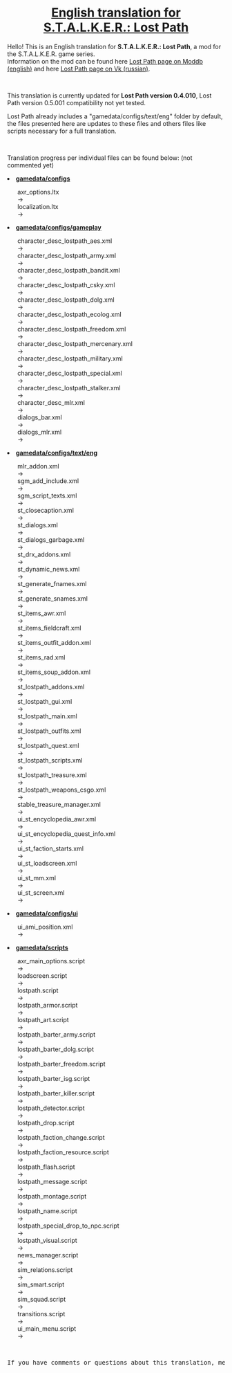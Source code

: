 <html>
<head>
<style>
h1 {text-align:center;}
</style>
</head>
<body>

<h1><a href="https://github.com/thorbits/lost-path-english-translation">English translation for S.T.A.L.K.E.R.: Lost Path</a></h1>

<p>Hello! This is an English translation for <b>S.T.A.L.K.E.R.: Lost Path</b>, a mod for the S.T.A.L.K.E.R. game series.<br>
Information on the mod can be found here <a href="http://www.moddb.com/mods/lost-path">Lost Path page on Moddb (english)</a> and here <a href="http://vk.com/lp_coc">Lost Path page on Vk (russian)</a>.</p><br>

<p>This translation is currently updated for <b>Lost Path version 0.4.010</b>, Lost Path version 0.5.001 compatibility not yet tested.</p>

<p>Lost Path already includes a "gamedata/configs/text/eng" folder by default, the files presented here are updates to these files and others files like scripts necessary for a full translation.</p><br>

<p>Translation progress per individual files can be found below: (not commented yet)</p>

<p><strong><li><a href="https://github.com/thorbits/lost-path-english-translation/tree/master/gamedata/configs">gamedata/configs</a></strong></p>
<ul>
axr_options.ltx
<br> &rarr; <br>
localization.ltx
<br> &rarr; <br>
</ul></li>

<p><li><strong><a href="https://github.com/thorbits/lost-path-english-translation/tree/master/gamedata/configs/gameplay">gamedata/configs/gameplay</a></strong></p>
<ul>
character_desc_lostpath_aes.xml
<br> &rarr; <br>
character_desc_lostpath_army.xml
<br> &rarr; <br>
character_desc_lostpath_bandit.xml
<br> &rarr; <br>
character_desc_lostpath_csky.xml
<br> &rarr; <br>
character_desc_lostpath_dolg.xml
<br> &rarr; <br>
character_desc_lostpath_ecolog.xml
<br> &rarr; <br>
character_desc_lostpath_freedom.xml
<br> &rarr; <br>
character_desc_lostpath_mercenary.xml
<br> &rarr; <br>
character_desc_lostpath_military.xml
<br> &rarr; <br>
character_desc_lostpath_special.xml
<br> &rarr; <br>
character_desc_lostpath_stalker.xml
<br> &rarr; <br>
character_desc_mlr.xml
<br> &rarr; <br>
dialogs_bar.xml
<br> &rarr; <br>
dialogs_mlr.xml
<br> &rarr; <br>
</ul></li>

<p><li><strong><a href="https://github.com/thorbits/lost-path-english-translation/tree/master/gamedata/configs/text/eng">gamedata/configs/text/eng</a></strong></p>
<ul>
mlr_addon.xml
<br> &rarr; <br>
sgm_add_include.xml
<br> &rarr; <br>
sgm_script_texts.xml
<br> &rarr; <br>
st_closecaption.xml
<br> &rarr; <br>
st_dialogs.xml
<br> &rarr; <br>
st_dialogs_garbage.xml
<br> &rarr; <br>
st_drx_addons.xml
<br> &rarr; <br>
st_dynamic_news.xml
<br> &rarr; <br>
st_generate_fnames.xml
<br> &rarr; <br>
st_generate_snames.xml
<br> &rarr; <br>
st_items_awr.xml
<br> &rarr; <br>
st_items_fieldcraft.xml
<br> &rarr; <br>
st_items_outfit_addon.xml
<br> &rarr; <br>
st_items_rad.xml
<br> &rarr; <br>
st_items_soup_addon.xml
<br> &rarr; <br>
st_lostpath_addons.xml
<br> &rarr; <br>
st_lostpath_gui.xml
<br> &rarr; <br>
st_lostpath_main.xml
<br> &rarr; <br>
st_lostpath_outfits.xml
<br> &rarr; <br>
st_lostpath_quest.xml
<br> &rarr; <br>
st_lostpath_scripts.xml
<br> &rarr; <br>
st_lostpath_treasure.xml
<br> &rarr; <br>
st_lostpath_weapons_csgo.xml
<br> &rarr; <br>
stable_treasure_manager.xml
<br> &rarr; <br>
ui_st_encyclopedia_awr.xml
<br> &rarr; <br>
ui_st_encyclopedia_quest_info.xml
<br> &rarr; <br>
ui_st_faction_starts.xml
<br> &rarr; <br>
ui_st_loadscreen.xml
<br> &rarr; <br>
ui_st_mm.xml
<br> &rarr; <br>
ui_st_screen.xml
<br> &rarr; <br>
</ul></li>

<p><li><strong><a href="https://github.com/thorbits/lost-path-english-translation/tree/master/gamedata/configs/ui">gamedata/configs/ui</a></strong></p>
<ul>
ui_ami_position.xml
<br> &rarr; <br>
</ul></li>

<p><strong><li><a href="https://github.com/thorbits/lost-path-english-translation/tree/master/gamedata/scripts">gamedata/scripts</a></strong></p>
<ul>
axr_main_options.script
<br> &rarr; <br>
loadscreen.script
<br> &rarr; <br>
lostpath.script
<br> &rarr; <br>
lostpath_armor.script
<br> &rarr; <br>
lostpath_art.script
<br> &rarr; <br>
lostpath_barter_army.script
<br> &rarr; <br>
lostpath_barter_dolg.script
<br> &rarr; <br>
lostpath_barter_freedom.script
<br> &rarr; <br>
lostpath_barter_isg.script
<br> &rarr; <br>
lostpath_barter_killer.script
<br> &rarr; <br>
lostpath_detector.script
<br> &rarr; <br>
lostpath_drop.script
<br> &rarr; <br>
lostpath_faction_change.script
<br> &rarr; <br>
lostpath_faction_resource.script
<br> &rarr; <br>
lostpath_flash.script
<br> &rarr; <br>
lostpath_message.script
<br> &rarr; <br>
lostpath_montage.script
<br> &rarr; <br>
lostpath_name.script
<br> &rarr; <br>
lostpath_special_drop_to_npc.script
<br> &rarr; <br>
lostpath_visual.script
<br> &rarr; <br>
news_manager.script
<br> &rarr; <br>
sim_relations.script
<br> &rarr; <br>
sim_smart.script
<br> &rarr; <br>
sim_squad.script
<br> &rarr; <br>
transitions.script
<br> &rarr; <br>
ui_main_menu.script
<br> &rarr; <br>
</ul></li>
<br>
<pre>If you have comments or questions about this translation, message me on <a href="http://www.moddb.com/members/thorbits">Moddb</a>.</pre>

</body>
</html>
